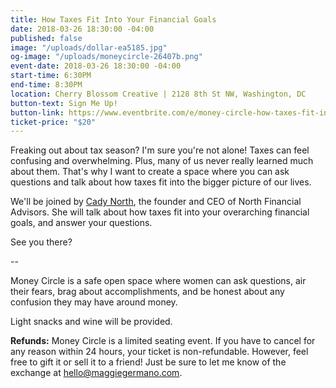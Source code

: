```yaml
---
title: How Taxes Fit Into Your Financial Goals
date: 2018-03-26 18:30:00 -04:00
published: false
image: "/uploads/dollar-ea5185.jpg"
og-image: "/uploads/moneycircle-26407b.png"
event-date: 2018-03-26 18:30:00 -04:00
start-time: 6:30PM
end-time: 8:30PM
location: Cherry Blossom Creative | 2128 8th St NW, Washington, DC
button-text: Sign Me Up!
button-link: https://www.eventbrite.com/e/money-circle-how-taxes-fit-into-your-financial-goals-tickets-43486898484
ticket-price: "$20"
---
```


Freaking out about tax season? I'm sure you're not alone! Taxes can feel confusing and overwhelming. Plus, many of us never really learned much about them. That's why I want to create a space where you can ask questions and talk about how taxes fit into the bigger picture of our lives.

We'll be joined by [Cady North](https://www.northfinancialadvisors.com/), the founder and CEO of North Financial Advisors. She will talk about how taxes fit into your overarching financial goals, and answer your questions. 

See you there?

--

Money Circle is a safe open space where women can ask questions, air their fears, brag about accomplishments, and be honest about any confusion they may have around money.

Light snacks and wine will be provided.

**Refunds:** Money Circle is a limited seating event. If you have to cancel for any reason within 24 hours, your ticket is non-refundable. However, feel free to gift it or sell it to a friend! Just be sure to let me know of the exchange at [hello@maggiegermano.com](mailto:hello@maggiegermano.com).